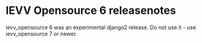 IEVV Opensource 6 releasenotes
==============================

ievv_opensource 6 was an experimental django2 release. Do not use it - use ievv_opensource 7 or newer.
